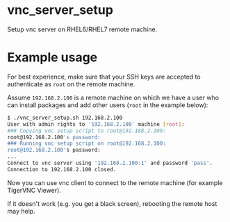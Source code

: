 # vnc_server_setup
Setup vnc server on RHEL6/RHEL7 remote machine.

# Example usage

For best experience, make sure that your SSH keys are accepted to authenticate as `root` on the remote machine.

Assume `192.168.2.100` is a remote machine on which we have a user who can
install packages and add other users (`root` in the example below):

```sh
$ ./vnc_server_setup.sh 192.168.2.100
User with admin rights to '192.168.2.100' machine [root]:
### Copying vnc setup script to root@192.168.2.100:
root@192.168.2.100's password:
### Running vnc setup script on root@192.168.2.100:
root@192.168.2.100's password:
...
Connect to vnc server using '192.168.2.100:1' and password 'pass'.
Connection to 192.168.2.100 closed.
```

Now you can use vnc client to connect to the remote machine (for example TigerVNC Viewer).

If it doesn't work (e.g. you get a black screen), rebooting the remote host may help.
